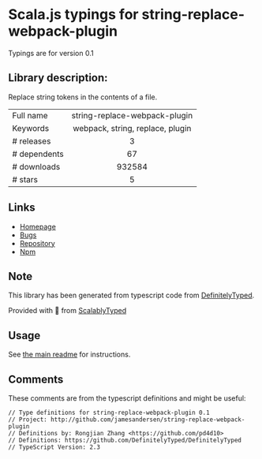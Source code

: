 
# Scala.js typings for string-replace-webpack-plugin

Typings are for version 0.1

## Library description:
Replace string tokens in the contents of a file.

|                    |                 |
| ------------------ | :-------------: |
| Full name          | string-replace-webpack-plugin |
| Keywords           | webpack, string, replace, plugin |
| # releases         | 3 |
| # dependents       | 67 |
| # downloads        | 932584 |
| # stars            | 5 |

## Links
- [Homepage](http://github.com/jamesandersen/string-replace-webpack-plugin)
- [Bugs](https://github.com/jamesandersen/string-replace-webpack-plugin/issues)
- [Repository](https://github.com/jamesandersen/string-replace-webpack-plugin)
- [Npm](https://www.npmjs.com/package/string-replace-webpack-plugin)
    


## Note
This library has been generated from typescript code from [DefinitelyTyped](https://definitelytyped.org).

Provided with :purple_heart: from [ScalablyTyped](https://github.com/oyvindberg/ScalablyTyped)

## Usage
See [the main readme](../../readme.md) for instructions.

## Comments

These comments are from the typescript definitions and might be useful:
```
// Type definitions for string-replace-webpack-plugin 0.1
// Project: http://github.com/jamesandersen/string-replace-webpack-plugin
// Definitions by: Rongjian Zhang <https://github.com/pd4d10>
// Definitions: https://github.com/DefinitelyTyped/DefinitelyTyped
// TypeScript Version: 2.3

```


